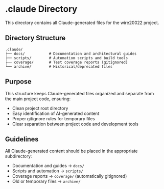 # .claude Directory

This directory contains all Claude-generated files for the wire20022 project.

## Directory Structure

```
.claude/
├── docs/           # Documentation and architectural guides
├── scripts/        # Automation scripts and build tools
├── coverage/       # Test coverage reports (gitignored)
└── archive/        # Historical/deprecated files
```

## Purpose

This structure keeps Claude-generated files organized and separate from the main project code, ensuring:
- Clean project root directory
- Easy identification of AI-generated content
- Proper gitignore rules for temporary files
- Clear separation between project code and development tools

## Guidelines

All Claude-generated content should be placed in the appropriate subdirectory:
- Documentation and guides → `docs/`
- Scripts and automation → `scripts/`
- Coverage reports → `coverage/` (automatically gitignored)
- Old or temporary files → `archive/`